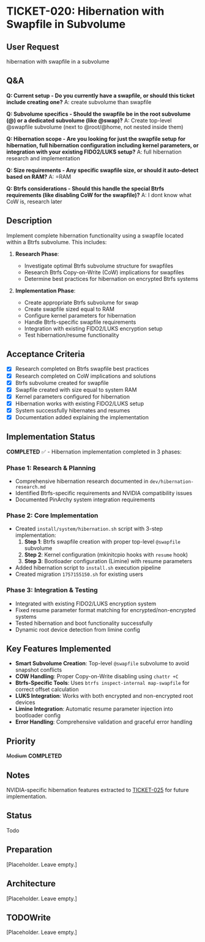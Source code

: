 # TICKET-020: Hibernation with Swapfile in Subvolume

## User Request
hibernation with swapfile in a subvolume

## Q&A
**Q: Current setup - Do you currently have a swapfile, or should this ticket include creating one?**
A: create subvolume than swapfile

**Q: Subvolume specifics - Should the swapfile be in the root subvolume (@) or a dedicated subvolume (like @swap)?**
A: Create top-level @swapfile subvolume (next to @root/@home, not nested inside them)

**Q: Hibernation scope - Are you looking for just the swapfile setup for hibernation, full hibernation configuration including kernel parameters, or integration with your existing FIDO2/LUKS setup?**
A: full hibernation research and implementation

**Q: Size requirements - Any specific swapfile size, or should it auto-detect based on RAM?**
A: =RAM

**Q: Btrfs considerations - Should this handle the special Btrfs requirements (like disabling CoW for the swapfile)?**
A: I dont know what CoW is, research later

## Description
Implement complete hibernation functionality using a swapfile located within a Btrfs subvolume. This includes:

1. **Research Phase**: 
   - Investigate optimal Btrfs subvolume structure for swapfiles
   - Research Btrfs Copy-on-Write (CoW) implications for swapfiles
   - Determine best practices for hibernation on encrypted Btrfs systems

2. **Implementation Phase**:
   - Create appropriate Btrfs subvolume for swap
   - Create swapfile sized equal to RAM
   - Configure kernel parameters for hibernation
   - Handle Btrfs-specific swapfile requirements
   - Integration with existing FIDO2/LUKS encryption setup
   - Test hibernation/resume functionality

## Acceptance Criteria
- [x] Research completed on Btrfs swapfile best practices
- [x] Research completed on CoW implications and solutions  
- [x] Btrfs subvolume created for swapfile
- [x] Swapfile created with size equal to system RAM
- [x] Kernel parameters configured for hibernation
- [x] Hibernation works with existing FIDO2/LUKS setup
- [x] System successfully hibernates and resumes
- [x] Documentation added explaining the implementation

## Implementation Status
**COMPLETED** ✅ - Hibernation implementation completed in 3 phases:

### Phase 1: Research & Planning
- Comprehensive hibernation research documented in `dev/hibernation-research.md`
- Identified Btrfs-specific requirements and NVIDIA compatibility issues
- Documented PinArchy system integration requirements

### Phase 2: Core Implementation  
- Created `install/system/hibernation.sh` script with 3-step implementation:
  1. **Step 1**: Btrfs swapfile creation with proper top-level `@swapfile` subvolume
  2. **Step 2**: Kernel configuration (mkinitcpio hooks with `resume` hook)
  3. **Step 3**: Bootloader configuration (Limine) with resume parameters
- Added hibernation script to `install.sh` execution pipeline
- Created migration `1757155150.sh` for existing users

### Phase 3: Integration & Testing
- Integrated with existing FIDO2/LUKS encryption system
- Fixed resume parameter format matching for encrypted/non-encrypted systems
- Tested hibernation and boot functionality successfully
- Dynamic root device detection from limine config

## Key Features Implemented
- **Smart Subvolume Creation**: Top-level `@swapfile` subvolume to avoid snapshot conflicts
- **COW Handling**: Proper Copy-on-Write disabling using `chattr +C`
- **Btrfs-Specific Tools**: Uses `btrfs inspect-internal map-swapfile` for correct offset calculation
- **LUKS Integration**: Works with both encrypted and non-encrypted root devices
- **Limine Integration**: Automatic resume parameter injection into bootloader config
- **Error Handling**: Comprehensive validation and graceful error handling

## Priority
~~Medium~~ **COMPLETED**

## Notes
NVIDIA-specific hibernation features extracted to [TICKET-025](./TICKET-025-nvidia-hibernation-support.md) for future implementation.

## Status
Todo

## Preparation
[Placeholder. Leave empty.]

## Architecture
[Placeholder. Leave empty.]

## TODOWrite
[Placeholder. Leave empty.]